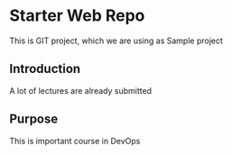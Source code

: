 # Starter Web Repo

This is GIT project, which we are using as Sample project

## Introduction 
A lot of lectures are already submitted 

## Purpose

This is important course in DevOps
